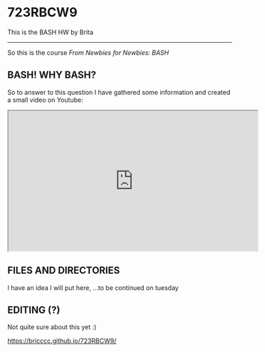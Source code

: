 # 723RBCW9
This is the BASH HW by Brita
***
So this is the course *From Newbies for Newbies: BASH* 
## BASH! WHY BASH?
So to answer to this question I have gathered some information and created a small video on Youtube:

<iframe width="560" height="315" src="https://www.youtube.com/embed/UwA90p9GzGU" ></iframe>


## FILES AND DIRECTORIES
I have an idea I will put here, ...to be continued on tuesday

## EDITING (?)
Not quite sure about this yet :)

https://bricccc.github.io/723RBCW9/
